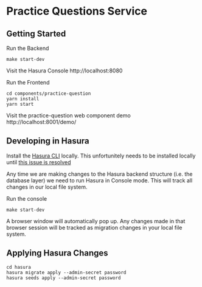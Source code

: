# Practice Questions Service

## Getting Started

Run the Backend

```
make start-dev
```

Visit the Hasura Console http://localhost:8080

Run the Frontend

```
cd components/practice-question
yarn install
yarn start
```

Visit the practice-question web component demo http://localhost:8001/demo/


## Developing in Hasura

Install the [Hasura CLI](https://hasura.io/docs/1.0/graphql/core/hasura-cli/index.html) locally. This unfortunitely needs to be installed locally until [this issue is resolved](https://github.com/hasura/graphql-engine/pull/3570)

Any time we are making changes to the Hasura backend structure (i.e. the database layer)
we need to run Hasura in Console mode.  This will track all changes in our local file system.

Run the console

```
make start-dev
```

A browser window will automatically pop up.  Any changes made in that browser session will be tracked as migration changes in your local file system.

## Applying Hasura Changes

```
cd hasura
hasura migrate apply --admin-secret password
hasura seeds apply --admin-secret password
```